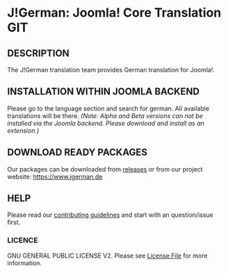 J!German: Joomla! Core Translation GIT
======================================

## DESCRIPTION

The J!German translation team provides German translation for Joomla!.

## INSTALLATION WITHIN JOOMLA BACKEND

Please go to the language section and search for german. All available translations will be there.
*(Note: Alpha and Beta versions can not be installed via the Joomla backend. Please download and install as an extension.)*

## DOWNLOAD READY PACKAGES

Our packages can be downloaded from [releases](https://github.com/joomlagerman/joomla/releases) or from our project website: https://www.jgerman.de

## HELP

Please read our [contributing guidelines](.github/CONTRIBUTING) and start with an question/issue first.

### LICENCE
GNU GENERAL PUBLIC LICENSE V2. Please see [License File](LICENSE) for more information.
